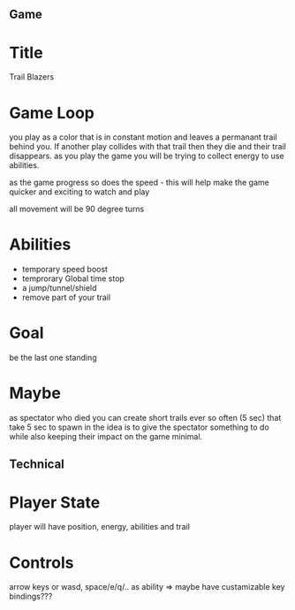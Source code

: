 

## Game
# Title
Trail Blazers

# Game Loop
you play as a color that is in constant motion and leaves a permanant trail behind you. If another play collides with that trail then they die and their trail disappears.
as you play the game you will be trying to collect energy to use abilities.

as the game progress so does the speed - this will help make the game quicker and exciting to watch and play

all movement will be 90 degree turns

# Abilities
- temporary speed boost
- temprorary Global time stop
- a jump/tunnel/shield
- remove part of your trail

# Goal
be the last one standing

# Maybe 
as spectator who died you can create short trails ever so often (5 sec) that take 5 sec to spawn in 
the idea is to give the spectator something to do while also keeping their impact on the game minimal.

## Technical

# Player State
player will have position, energy, abilities and trail

# Controls
arrow keys or wasd, space/e/q/.. as ability => maybe have custamizable key bindings???

